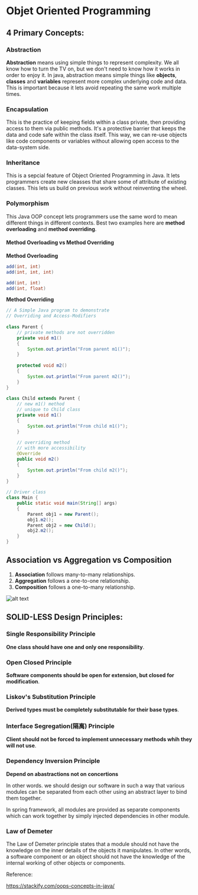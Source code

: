 # Objet Oriented Programming

## 4 Primary Concepts:

### Abstraction

**Abstraction** means using simple things to represent complexity. We all know how to turn the TV on, but we don't need to know how it works in order to enjoy it. In java, abstraction means simple things like **objects**, **classes** and **variables** represent more complex underlying code and data. This is important because it lets avoid repeating the same work multiple times. 

### Encapsulation

This is the practice of keeping fields within a class private, then providing access to them via public methods. 
It's a protective barrier that keeps the data and code safe within the class itself. This way, we can re-use objects like code components or variables without allowing open access to the data-system side. 

### Inheritance

This is a sepcial feature of Object Oriented Programming in Java. It lets programmers create new cleasses that share some of attribute of existing classes. This lets us build on previous work without reinventing the wheel.

### Polymorphism 

This Java OOP concept lets programmers use the same word to mean different things in different contexts. Best two examples here are **method overloading** and **method overriding**.

#### Method Overloading vs Method Overriding

**Method Overloading**

```java
add(int, int)
add(int, int, int)

add(int, int)
add(int, float)
```

**Method Overriding**
```java
// A Simple Java program to demonstrate 
// Overriding and Access-Modifiers 
  
class Parent { 
    // private methods are not overridden 
    private void m1() 
    { 
        System.out.println("From parent m1()"); 
    } 
  
    protected void m2() 
    { 
        System.out.println("From parent m2()"); 
    } 
} 
  
class Child extends Parent { 
    // new m1() method 
    // unique to Child class 
    private void m1() 
    { 
        System.out.println("From child m1()"); 
    } 
  
    // overriding method 
    // with more accessibility 
    @Override
    public void m2() 
    { 
        System.out.println("From child m2()"); 
    } 
} 
  
// Driver class 
class Main { 
    public static void main(String[] args) 
    { 
        Parent obj1 = new Parent(); 
        obj1.m2(); 
        Parent obj2 = new Child(); 
        obj2.m2(); 
    } 
} 
```

## Association vs Aggregation vs Composition

1. **Association** follows many-to-many relationships.
2. **Aggregation** follows a one-to-one relationship.
3. **Composition** follows a one-to-many relationship.

![alt text][engine]

[engine]: https://i.stack.imgur.com/bfBSY.png


## SOLID-LESS Design Principles:

### Single Responsibility Principle 

**One class should have one and only one responsibility**.


### Open Closed Principle 

**Software components should be open for extension, but closed for modification**.


### Liskov's Substitution Principle 

**Derived types must be completely substitutable for their base types**.


### Interface Segregation(隔离) Principle 

**Client should not be forced to implement unnecessary methods whih they will not use**.


### Dependency Inversion Principle 

**Depend on abastractions not on concertions**

In other words. we should design our software in such a way that various modules can be separated from each other using an abstract layer to bind them together.

In spring framework, all modules are provided as separate components which can work together by simply injected dependencies in other module. 

### Law of Demeter

The Law of Demeter principle states that a module should not have the knowledge on the inner details of the objects it manipulates. In other words, a software component or an object should not have the knowledge of the internal working of other objects or components.





Reference:

https://stackify.com/oops-concepts-in-java/

